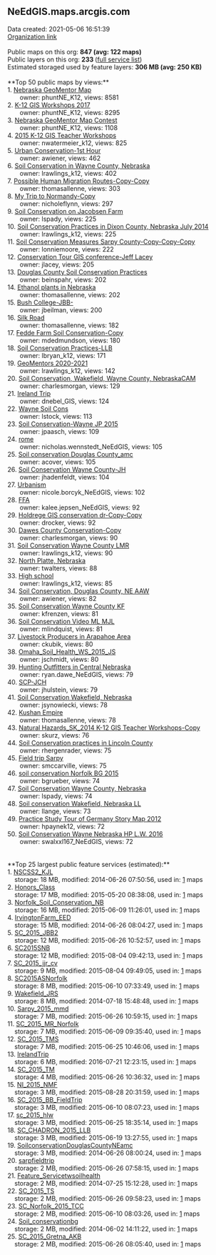 <h2>NeEdGIS.maps.arcgis.com</h2> Data created: 2021-05-06 16:51:39 <br /><a target='new' href='https://NeEdGIS.maps.arcgis.com'>Organization link</a><br /><br />Public maps on this org: <b>847 (avg: 122 maps)</b><br />Public layers on this org: <b>233 </b>(<a target='new' href='https://services.arcgis.com/Xs9pZObah9zh3ahK/ArcGIS/rest/services'>full service list</a>)<br />Estimated storaged used by feature layers: <b>306 MB (avg: 250 KB)</b><br /><br />**Top 50 public maps by views:**<br />  1. <a target='new' href='https://www.arcgis.com/home/item.html?id=7542f2e16da34a319ff089f7ce08e14f'>Nebraska GeoMentor Map</a> <br />  &nbsp;&nbsp;&nbsp;&nbsp; &nbsp;&nbsp;owner: phuntNE_K12, views: 8581<br />  2. <a target='new' href='https://www.arcgis.com/home/item.html?id=52e96c4be77a427ab9d363e9e28aad16'>K-12 GIS Workshops 2017</a> <br />  &nbsp;&nbsp;&nbsp;&nbsp; &nbsp;&nbsp;owner: phuntNE_K12, views: 8295<br />  3. <a target='new' href='https://www.arcgis.com/home/item.html?id=cbb354b5d30e45bb8ac95a21cc189ab1'>Nebraska GeoMentor Map Contest</a> <br />  &nbsp;&nbsp;&nbsp;&nbsp; &nbsp;&nbsp;owner: phuntNE_K12, views: 1108<br />  4. <a target='new' href='https://www.arcgis.com/home/item.html?id=ef4f8f47ae8246d2b425ab7eacbb6a83'>2015 K-12 GIS Teacher Workshops</a> <br />  &nbsp;&nbsp;&nbsp;&nbsp; &nbsp;&nbsp;owner: nwatermeier_k12, views: 825<br />  5. <a target='new' href='https://www.arcgis.com/home/item.html?id=fe14aba8db924557b64aee09958bf41e'>Urban Conservation-1st Hour</a> <br />  &nbsp;&nbsp;&nbsp;&nbsp; &nbsp;&nbsp;owner: awiener, views: 462<br />  6. <a target='new' href='https://www.arcgis.com/home/item.html?id=c1b59138b65b44a9ac8a0c8217782cf2'>Soil Conservation in Wayne County, Nebraska</a> <br />  &nbsp;&nbsp;&nbsp;&nbsp; &nbsp;&nbsp;owner: lrawlings_k12, views: 402<br />  7. <a target='new' href='https://www.arcgis.com/home/item.html?id=944b7872ffec4025aab88777bba4a536'>Possible Human Migration Routes-Copy-Copy</a> <br />  &nbsp;&nbsp;&nbsp;&nbsp; &nbsp;&nbsp;owner: thomasallenne, views: 303<br />  8. <a target='new' href='https://www.arcgis.com/home/item.html?id=ad8ee55ddf314beb880164584ee7939e'>My Trip to Normandy-Copy</a> <br />  &nbsp;&nbsp;&nbsp;&nbsp; &nbsp;&nbsp;owner: nicholeflynn, views: 297<br />  9. <a target='new' href='https://www.arcgis.com/home/item.html?id=d685993076f64c86838988cff041ea44'>Soil Conservation on Jacobsen Farm</a> <br />  &nbsp;&nbsp;&nbsp;&nbsp; &nbsp;&nbsp;owner: lspady, views: 225<br />  10. <a target='new' href='https://www.arcgis.com/home/item.html?id=560b97a829f7413b992f240505cfa08b'>Soil Conservation Practices in Dixon County, Nebraska July 2014</a> <br />  &nbsp;&nbsp;&nbsp;&nbsp; &nbsp;&nbsp;owner: lrawlings_k12, views: 225<br />  11. <a target='new' href='https://www.arcgis.com/home/item.html?id=5e1d54e75b1a4dbb9f7947828ffe1592'>Soil Conservation Measures Sarpy County-Copy-Copy-Copy</a> <br />  &nbsp;&nbsp;&nbsp;&nbsp; &nbsp;&nbsp;owner: lonniemoore, views: 222<br />  12. <a target='new' href='https://www.arcgis.com/home/item.html?id=e8535e831e42497483b32c25a3894e7d'>Conservation Tour GIS conference-Jeff Lacey</a> <br />  &nbsp;&nbsp;&nbsp;&nbsp; &nbsp;&nbsp;owner: jlacey, views: 205<br />  13. <a target='new' href='https://www.arcgis.com/home/item.html?id=702aa10658aa45358167e9229855d681'>Douglas County Soil Conservation Practices</a> <br />  &nbsp;&nbsp;&nbsp;&nbsp; &nbsp;&nbsp;owner: beinspahr, views: 202<br />  14. <a target='new' href='https://www.arcgis.com/home/item.html?id=2e676a6387214238add177b769c9aea9'>Ethanol plants in Nebraska</a> <br />  &nbsp;&nbsp;&nbsp;&nbsp; &nbsp;&nbsp;owner: thomasallenne, views: 202<br />  15. <a target='new' href='https://www.arcgis.com/home/item.html?id=3003a4108fce42bbad1b0e8cc2fdc351'>Bush College-JBB-</a> <br />  &nbsp;&nbsp;&nbsp;&nbsp; &nbsp;&nbsp;owner: jbeilman, views: 200<br />  16. <a target='new' href='https://www.arcgis.com/home/item.html?id=623ce4b80df343088be408874fcf5e77'>Silk Road</a> <br />  &nbsp;&nbsp;&nbsp;&nbsp; &nbsp;&nbsp;owner: thomasallenne, views: 182<br />  17. <a target='new' href='https://www.arcgis.com/home/item.html?id=36b97dc87cae49aca9e556f5fe80de4d'>Fedde Farm Soil Conservation-Copy</a> <br />  &nbsp;&nbsp;&nbsp;&nbsp; &nbsp;&nbsp;owner: mdedmundson, views: 180<br />  18. <a target='new' href='https://www.arcgis.com/home/item.html?id=6ab4ccf046254b529fc8af777d89de9f'>Soil Conservation Practices-LLB</a> <br />  &nbsp;&nbsp;&nbsp;&nbsp; &nbsp;&nbsp;owner: lbryan_k12, views: 171<br />  19. <a target='new' href='https://www.arcgis.com/home/item.html?id=0be6ece82eb54204bddd37d707685565'>GeoMentors 2020-2021</a> <br />  &nbsp;&nbsp;&nbsp;&nbsp; &nbsp;&nbsp;owner: lrawlings_k12, views: 142<br />  20. <a target='new' href='https://www.arcgis.com/home/item.html?id=d27b055e121043738bba1577395ab1b4'>Soil Conservation, Wakefield, Wayne County, NebraskaCAM</a> <br />  &nbsp;&nbsp;&nbsp;&nbsp; &nbsp;&nbsp;owner: charlesmorgan, views: 129<br />  21. <a target='new' href='https://www.arcgis.com/home/item.html?id=995282e94ebe43fab590da78f616b9e6'>Ireland Trip</a> <br />  &nbsp;&nbsp;&nbsp;&nbsp; &nbsp;&nbsp;owner: dnebel_GIS, views: 124<br />  22. <a target='new' href='https://www.arcgis.com/home/item.html?id=63701b88e0404c469884466d1e8896fe'>Wayne Soil Cons</a> <br />  &nbsp;&nbsp;&nbsp;&nbsp; &nbsp;&nbsp;owner: lstock, views: 113<br />  23. <a target='new' href='https://www.arcgis.com/home/item.html?id=d5795cf613264351bcd7d1a68747f4ea'>Soil Conservation-Wayne JP 2015</a> <br />  &nbsp;&nbsp;&nbsp;&nbsp; &nbsp;&nbsp;owner: jpaasch, views: 109<br />  24. <a target='new' href='https://www.arcgis.com/home/item.html?id=3d7ad23693b544c0b16651edc2fe6a4b'>rome</a> <br />  &nbsp;&nbsp;&nbsp;&nbsp; &nbsp;&nbsp;owner: nicholas.wennstedt_NeEdGIS, views: 105<br />  25. <a target='new' href='https://www.arcgis.com/home/item.html?id=6edd013ca5c74c7f8ed1d83912831f57'>Soil conservation Douglas County_amc</a> <br />  &nbsp;&nbsp;&nbsp;&nbsp; &nbsp;&nbsp;owner: acover, views: 105<br />  26. <a target='new' href='https://www.arcgis.com/home/item.html?id=03cc0c0b66654355a0b66bdd35830775'>Soil Conservation Wayne County-JH</a> <br />  &nbsp;&nbsp;&nbsp;&nbsp; &nbsp;&nbsp;owner: jhadenfeldt, views: 104<br />  27. <a target='new' href='https://www.arcgis.com/home/item.html?id=d33fdd90965b46d1b1d36e272a9929e2'>Urbanism</a> <br />  &nbsp;&nbsp;&nbsp;&nbsp; &nbsp;&nbsp;owner: nicole.borcyk_NeEdGIS, views: 102<br />  28. <a target='new' href='https://www.arcgis.com/home/item.html?id=032603a27aa74065ba3d1472505ad18c'>FFA</a> <br />  &nbsp;&nbsp;&nbsp;&nbsp; &nbsp;&nbsp;owner: kalee.jepsen_NeEdGIS, views: 92<br />  29. <a target='new' href='https://www.arcgis.com/home/item.html?id=4c813d5eb1264e9987a9221cb8711b6b'>Holdrege GIS conservation dr-Copy-Copy</a> <br />  &nbsp;&nbsp;&nbsp;&nbsp; &nbsp;&nbsp;owner: drocker, views: 92<br />  30. <a target='new' href='https://www.arcgis.com/home/item.html?id=1ee085f7562b4bd6a2c484a8db4c68a9'>Dawes County Conservation-Copy</a> <br />  &nbsp;&nbsp;&nbsp;&nbsp; &nbsp;&nbsp;owner: charlesmorgan, views: 90<br />  31. <a target='new' href='https://www.arcgis.com/home/item.html?id=f34155e1407d43d3bb9f73ad865fa69a'>Soil Conservation Wayne County LMR</a> <br />  &nbsp;&nbsp;&nbsp;&nbsp; &nbsp;&nbsp;owner: lrawlings_k12, views: 90<br />  32. <a target='new' href='https://www.arcgis.com/home/item.html?id=b56c26db0bd84ea6bced1014fd144d60'>North Platte, Nebraska</a> <br />  &nbsp;&nbsp;&nbsp;&nbsp; &nbsp;&nbsp;owner: twalters, views: 88<br />  33. <a target='new' href='https://www.arcgis.com/home/item.html?id=cc3bfdc313dd4efe80c559dfb905c601'>High school</a> <br />  &nbsp;&nbsp;&nbsp;&nbsp; &nbsp;&nbsp;owner: lrawlings_k12, views: 85<br />  34. <a target='new' href='https://www.arcgis.com/home/item.html?id=8fea7116f64c4e808d923e762c71bd1f'>Soil Conservation, Douglas County, NE AAW</a> <br />  &nbsp;&nbsp;&nbsp;&nbsp; &nbsp;&nbsp;owner: awiener, views: 82<br />  35. <a target='new' href='https://www.arcgis.com/home/item.html?id=d2f691549d7c41bcafc6f2bc9b25fd36'>Soil Conservation Wayne County KF</a> <br />  &nbsp;&nbsp;&nbsp;&nbsp; &nbsp;&nbsp;owner: kfrenzen, views: 81<br />  36. <a target='new' href='https://www.arcgis.com/home/item.html?id=4938502afaf64117bdb7646e8b2c9499'>Soil Conservation Video ML MJL</a> <br />  &nbsp;&nbsp;&nbsp;&nbsp; &nbsp;&nbsp;owner: mlindquist, views: 81<br />  37. <a target='new' href='https://www.arcgis.com/home/item.html?id=e606a6ebb2774c9ba3e6b2abcc6763e0'>Livestock Producers in Arapahoe Area</a> <br />  &nbsp;&nbsp;&nbsp;&nbsp; &nbsp;&nbsp;owner: ckubik, views: 80<br />  38. <a target='new' href='https://www.arcgis.com/home/item.html?id=7eef9c98255f4b6f8f74be67b5ac64e8'>Omaha_Soil_Health_WS_2015_JS</a> <br />  &nbsp;&nbsp;&nbsp;&nbsp; &nbsp;&nbsp;owner: jschmidt, views: 80<br />  39. <a target='new' href='https://www.arcgis.com/home/item.html?id=7fb790b5694842c68b0f6003256eaef4'>Hunting Outfitters in Central Nebraska</a> <br />  &nbsp;&nbsp;&nbsp;&nbsp; &nbsp;&nbsp;owner: ryan.dawe_NeEdGIS, views: 79<br />  40. <a target='new' href='https://www.arcgis.com/home/item.html?id=95de97c33bb4434eba27d147a075977e'>SCP-JCH</a> <br />  &nbsp;&nbsp;&nbsp;&nbsp; &nbsp;&nbsp;owner: jhulstein, views: 79<br />  41. <a target='new' href='https://www.arcgis.com/home/item.html?id=d1ec8a636c8e4fa2b2ed8b61b14d913a'>Soil Conservation Wakefield, Nebraska</a> <br />  &nbsp;&nbsp;&nbsp;&nbsp; &nbsp;&nbsp;owner: jsynowiecki, views: 78<br />  42. <a target='new' href='https://www.arcgis.com/home/item.html?id=e8f69cb079f64ecd92e8470a61e29f2a'>Kushan Empire</a> <br />  &nbsp;&nbsp;&nbsp;&nbsp; &nbsp;&nbsp;owner: thomasallenne, views: 78<br />  43. <a target='new' href='https://www.arcgis.com/home/item.html?id=a6065c9bf69d4edb958c3592d589acf2'>Natural Hazards_SK_2014 K-12 GIS Teacher Workshops-Copy</a> <br />  &nbsp;&nbsp;&nbsp;&nbsp; &nbsp;&nbsp;owner: skurz, views: 76<br />  44. <a target='new' href='https://www.arcgis.com/home/item.html?id=4d24e065cbcb40e29942195e8ede555a'>Soil Conservation practices in Lincoln County</a> <br />  &nbsp;&nbsp;&nbsp;&nbsp; &nbsp;&nbsp;owner: rhergenrader, views: 75<br />  45. <a target='new' href='https://www.arcgis.com/home/item.html?id=8f3bced26e5243c683ca5409036c12bb'>Field trip Sarpy</a> <br />  &nbsp;&nbsp;&nbsp;&nbsp; &nbsp;&nbsp;owner: smccarville, views: 75<br />  46. <a target='new' href='https://www.arcgis.com/home/item.html?id=e4ea0611f9c146c3b1cca2ea4091a704'>soil conservation Norfolk BG 2015</a> <br />  &nbsp;&nbsp;&nbsp;&nbsp; &nbsp;&nbsp;owner: bgrueber, views: 74<br />  47. <a target='new' href='https://www.arcgis.com/home/item.html?id=087403e04c0c4f33a713c0f72c65f556'>Soil Conservation Wayne County, Nebraska</a> <br />  &nbsp;&nbsp;&nbsp;&nbsp; &nbsp;&nbsp;owner: lspady, views: 74<br />  48. <a target='new' href='https://www.arcgis.com/home/item.html?id=49c3b93b95b9468ab25ada4d3ec8ba33'>Soil conservation Wakefield, Nebraska LL</a> <br />  &nbsp;&nbsp;&nbsp;&nbsp; &nbsp;&nbsp;owner: llange, views: 73<br />  49. <a target='new' href='https://www.arcgis.com/home/item.html?id=aa071f950e994a4abb20e1c5be7d25d9'>Practice Study Tour of Germany Story Map 2012</a> <br />  &nbsp;&nbsp;&nbsp;&nbsp; &nbsp;&nbsp;owner: hpaynek12, views: 72<br />  50. <a target='new' href='https://www.arcgis.com/home/item.html?id=3a2de96b7ed54e8bbff310e50c08fc93'>Soil Conservation Wayne Nebraska HP L.W. 2016</a> <br />  &nbsp;&nbsp;&nbsp;&nbsp; &nbsp;&nbsp;owner: swalxxl167_NeEdGIS, views: 72<br /><br /><br />**Top 25 largest public feature services (estimated):**<br /> 1. <a target='new' href='https://www.arcgis.com/home/item.html?id=00f502d0e6674f838047996be2c885ab'>NSCSS2_KJL</a><br /> &nbsp;&nbsp;&nbsp;&nbsp;storage: 18 MB, modified: 2014-06-26 07:50:56,  used in: <a target='new' href='https://ed-ind-tb.s3-us-west-1.amazonaws.com/ADI/00f502d0e6674f838047996be2c885ab.html'> 1</a> maps<br /> 2. <a target='new' href='https://www.arcgis.com/home/item.html?id=f60fd42efb7a44ad815926d39656595f'>Honors_Class</a><br /> &nbsp;&nbsp;&nbsp;&nbsp;storage: 17 MB, modified: 2015-05-20 08:38:08,  used in: <a target='new' href='https://ed-ind-tb.s3-us-west-1.amazonaws.com/ADI/f60fd42efb7a44ad815926d39656595f.html'> 1</a> maps<br /> 3. <a target='new' href='https://www.arcgis.com/home/item.html?id=7361eb466fbd44a091befec39fdb626b'>Norfolk_Soil_Conservation_NB</a><br /> &nbsp;&nbsp;&nbsp;&nbsp;storage: 16 MB, modified: 2015-06-09 11:26:01,  used in: <a target='new' href='https://ed-ind-tb.s3-us-west-1.amazonaws.com/ADI/7361eb466fbd44a091befec39fdb626b.html'> 1</a> maps<br /> 4. <a target='new' href='https://www.arcgis.com/home/item.html?id=909c1482df7a4155b6fb341e9ea27200'>IrvingtonFarm_EED</a><br /> &nbsp;&nbsp;&nbsp;&nbsp;storage: 15 MB, modified: 2014-06-26 08:04:27,  used in: <a target='new' href='https://ed-ind-tb.s3-us-west-1.amazonaws.com/ADI/909c1482df7a4155b6fb341e9ea27200.html'> 1</a> maps<br /> 5. <a target='new' href='https://www.arcgis.com/home/item.html?id=d420b7198a1043e6a9506b78defa1d15'>SC_2015_JBB2</a><br /> &nbsp;&nbsp;&nbsp;&nbsp;storage: 12 MB, modified: 2015-06-26 10:52:57,  used in: <a target='new' href='https://ed-ind-tb.s3-us-west-1.amazonaws.com/ADI/d420b7198a1043e6a9506b78defa1d15.html'> 1</a> maps<br /> 6. <a target='new' href='https://www.arcgis.com/home/item.html?id=660c7104817649788a70c304d119a148'>SC2015SNB</a><br /> &nbsp;&nbsp;&nbsp;&nbsp;storage: 12 MB, modified: 2015-08-04 09:42:13,  used in: <a target='new' href='https://ed-ind-tb.s3-us-west-1.amazonaws.com/ADI/660c7104817649788a70c304d119a148.html'> 1</a> maps<br /> 7. <a target='new' href='https://www.arcgis.com/home/item.html?id=d8ded0131061422bb912a9240d4b0354'>SC_2015_jjr_cv</a><br /> &nbsp;&nbsp;&nbsp;&nbsp;storage: 9 MB, modified: 2015-08-04 09:49:05,  used in: <a target='new' href='https://ed-ind-tb.s3-us-west-1.amazonaws.com/ADI/d8ded0131061422bb912a9240d4b0354.html'> 1</a> maps<br /> 8. <a target='new' href='https://www.arcgis.com/home/item.html?id=48d46d81b2be4c028bc151bae78c7a65'>SC2015ASNorfolk</a><br /> &nbsp;&nbsp;&nbsp;&nbsp;storage: 8 MB, modified: 2015-06-10 07:33:49,  used in: <a target='new' href='https://ed-ind-tb.s3-us-west-1.amazonaws.com/ADI/48d46d81b2be4c028bc151bae78c7a65.html'> 1</a> maps<br /> 9. <a target='new' href='https://www.arcgis.com/home/item.html?id=7ee65f8102054a9593be4add3fcaed2d'>Wakefield_JRS</a><br /> &nbsp;&nbsp;&nbsp;&nbsp;storage: 8 MB, modified: 2014-07-18 15:48:48,  used in: <a target='new' href='https://ed-ind-tb.s3-us-west-1.amazonaws.com/ADI/7ee65f8102054a9593be4add3fcaed2d.html'> 1</a> maps<br /> 10. <a target='new' href='https://www.arcgis.com/home/item.html?id=c49737e14b7d484ea8e7e79f3cf5f1c4'>Sarpy_2015_mmd</a><br /> &nbsp;&nbsp;&nbsp;&nbsp;storage: 7 MB, modified: 2015-06-26 10:59:15,  used in: <a target='new' href='https://ed-ind-tb.s3-us-west-1.amazonaws.com/ADI/c49737e14b7d484ea8e7e79f3cf5f1c4.html'> 1</a> maps<br /> 11. <a target='new' href='https://www.arcgis.com/home/item.html?id=ba38c80b398a4c72b95b77f1b764aa07'>SC_2015_MR_Norfolk</a><br /> &nbsp;&nbsp;&nbsp;&nbsp;storage: 7 MB, modified: 2015-06-09 09:35:40,  used in: <a target='new' href='https://ed-ind-tb.s3-us-west-1.amazonaws.com/ADI/ba38c80b398a4c72b95b77f1b764aa07.html'> 1</a> maps<br /> 12. <a target='new' href='https://www.arcgis.com/home/item.html?id=6d82e2d17c5e47f393303d97e203b297'>SC_2015_TMS</a><br /> &nbsp;&nbsp;&nbsp;&nbsp;storage: 7 MB, modified: 2015-06-25 10:46:06,  used in: <a target='new' href='https://ed-ind-tb.s3-us-west-1.amazonaws.com/ADI/6d82e2d17c5e47f393303d97e203b297.html'> 1</a> maps<br /> 13. <a target='new' href='https://www.arcgis.com/home/item.html?id=d2854ca7bb4f4e7e85eea6cb19b7f07a'>IrelandTrip</a><br /> &nbsp;&nbsp;&nbsp;&nbsp;storage: 6 MB, modified: 2016-07-21 12:23:15,  used in: <a target='new' href='https://ed-ind-tb.s3-us-west-1.amazonaws.com/ADI/d2854ca7bb4f4e7e85eea6cb19b7f07a.html'> 1</a> maps<br /> 14. <a target='new' href='https://www.arcgis.com/home/item.html?id=2903c0acd2174ed3861bc02a9f89f682'>SC_2015_TM</a><br /> &nbsp;&nbsp;&nbsp;&nbsp;storage: 4 MB, modified: 2015-06-26 10:36:32,  used in: <a target='new' href='https://ed-ind-tb.s3-us-west-1.amazonaws.com/ADI/2903c0acd2174ed3861bc02a9f89f682.html'> 1</a> maps<br /> 15. <a target='new' href='https://www.arcgis.com/home/item.html?id=5e34697eaab7407b8b52a119544405fe'>NI_2015_NMF</a><br /> &nbsp;&nbsp;&nbsp;&nbsp;storage: 3 MB, modified: 2015-08-28 20:31:59,  used in: <a target='new' href='https://ed-ind-tb.s3-us-west-1.amazonaws.com/ADI/5e34697eaab7407b8b52a119544405fe.html'> 1</a> maps<br /> 16. <a target='new' href='https://www.arcgis.com/home/item.html?id=ac667d6f62494a1796ad6b4b3a5fdea1'>SC_2015_BB_FieldTrip</a><br /> &nbsp;&nbsp;&nbsp;&nbsp;storage: 3 MB, modified: 2015-06-10 08:07:23,  used in: <a target='new' href='https://ed-ind-tb.s3-us-west-1.amazonaws.com/ADI/ac667d6f62494a1796ad6b4b3a5fdea1.html'> 1</a> maps<br /> 17. <a target='new' href='https://www.arcgis.com/home/item.html?id=4200b5f4dbf245aa8d8ae75e15b8637f'>sc_2015_hlw</a><br /> &nbsp;&nbsp;&nbsp;&nbsp;storage: 3 MB, modified: 2015-06-25 18:35:14,  used in: <a target='new' href='https://ed-ind-tb.s3-us-west-1.amazonaws.com/ADI/4200b5f4dbf245aa8d8ae75e15b8637f.html'> 1</a> maps<br /> 18. <a target='new' href='https://www.arcgis.com/home/item.html?id=1884638ffd404d7c87fd112ccac656fd'>SC_CHADRON_2015_LLB</a><br /> &nbsp;&nbsp;&nbsp;&nbsp;storage: 3 MB, modified: 2015-06-19 13:27:55,  used in: <a target='new' href='https://ed-ind-tb.s3-us-west-1.amazonaws.com/ADI/1884638ffd404d7c87fd112ccac656fd.html'> 1</a> maps<br /> 19. <a target='new' href='https://www.arcgis.com/home/item.html?id=2d17da65ef1a4a719472086c1b0c71a5'>SoilconservationDouglasCountyNEamc</a><br /> &nbsp;&nbsp;&nbsp;&nbsp;storage: 3 MB, modified: 2014-06-26 08:00:24,  used in: <a target='new' href='https://ed-ind-tb.s3-us-west-1.amazonaws.com/ADI/2d17da65ef1a4a719472086c1b0c71a5.html'> 1</a> maps<br /> 20. <a target='new' href='https://www.arcgis.com/home/item.html?id=502b14b2de604ccdae865835b3024a15'>sarpfieldtrip</a><br /> &nbsp;&nbsp;&nbsp;&nbsp;storage: 2 MB, modified: 2015-06-26 07:58:15,  used in: <a target='new' href='https://ed-ind-tb.s3-us-west-1.amazonaws.com/ADI/502b14b2de604ccdae865835b3024a15.html'> 1</a> maps<br /> 21. <a target='new' href='https://www.arcgis.com/home/item.html?id=bddcd9811a004be38ef2b0cf35e3b3f7'>Feature_Servicetwsoilhealth</a><br /> &nbsp;&nbsp;&nbsp;&nbsp;storage: 2 MB, modified: 2014-07-25 15:12:28,  used in: <a target='new' href='https://ed-ind-tb.s3-us-west-1.amazonaws.com/ADI/bddcd9811a004be38ef2b0cf35e3b3f7.html'> 1</a> maps<br /> 22. <a target='new' href='https://www.arcgis.com/home/item.html?id=dcbb31d6ba804d48bb988842bd609e4a'>SC_2015_TS</a><br /> &nbsp;&nbsp;&nbsp;&nbsp;storage: 2 MB, modified: 2015-06-26 09:58:23,  used in: <a target='new' href='https://ed-ind-tb.s3-us-west-1.amazonaws.com/ADI/dcbb31d6ba804d48bb988842bd609e4a.html'> 1</a> maps<br /> 23. <a target='new' href='https://www.arcgis.com/home/item.html?id=9f686a17e99741d69b707eab6e45237c'>SC_Norfolk_2015_TCC</a><br /> &nbsp;&nbsp;&nbsp;&nbsp;storage: 2 MB, modified: 2015-06-10 08:03:26,  used in: <a target='new' href='https://ed-ind-tb.s3-us-west-1.amazonaws.com/ADI/9f686a17e99741d69b707eab6e45237c.html'> 1</a> maps<br /> 24. <a target='new' href='https://www.arcgis.com/home/item.html?id=ff7b95fb78d04afa98b15084197d8b39'>Soil_conservationbg</a><br /> &nbsp;&nbsp;&nbsp;&nbsp;storage: 2 MB, modified: 2014-06-02 14:11:22,  used in: <a target='new' href='https://ed-ind-tb.s3-us-west-1.amazonaws.com/ADI/ff7b95fb78d04afa98b15084197d8b39.html'> 1</a> maps<br /> 25. <a target='new' href='https://www.arcgis.com/home/item.html?id=794bb2c6a0bb45f8887a0cbea9b8a975'>SC_2015_Gretna_AKB</a><br /> &nbsp;&nbsp;&nbsp;&nbsp;storage: 2 MB, modified: 2015-06-26 08:05:40,  used in: <a target='new' href='https://ed-ind-tb.s3-us-west-1.amazonaws.com/ADI/794bb2c6a0bb45f8887a0cbea9b8a975.html'> 1</a> maps<br />